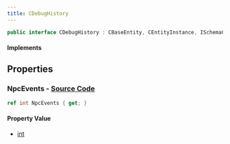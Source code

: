 ```yaml
---
title: CDebugHistory
---
```


```csharp
public interface CDebugHistory : CBaseEntity, CEntityInstance, ISchemaClass<CEntityInstance>, ISchemaClass<CBaseEntity>, ISchemaClass<CDebugHistory>, ISchemaField, ISchemaClass, INativeHandle
```

#### Implements

## Properties

### **NpcEvents** - [Source Code](https://github.com/swiftly-solution/swiftlys2/blob/main/managed/src/SwiftlyS2.Generated/Schemas/Interfaces/CDebugHistory.cs#L16)

```csharp
ref int NpcEvents { get; }
```

#### Property Value

- [int](https://learn.microsoft.com/dotnet/api/system.int32)


